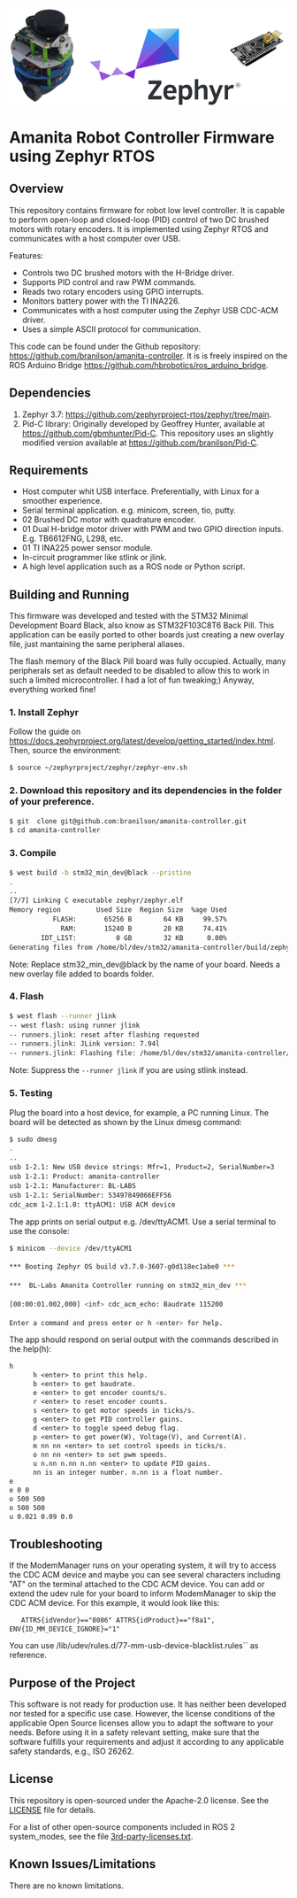 ![banner](.images/banner_amanita_controller.png)

# Amanita Robot Controller Firmware using Zephyr RTOS

## Overview

This repository contains firmware for robot low level controller. It is capable to perform open-loop and closed-loop (PID) control of two DC brushed motors with rotary encoders. It is implemented using Zephyr RTOS and communicates with a host computer over USB.

Features:
- Controls two DC brushed motors with the H-Bridge driver.
- Supports PID control and raw PWM commands.
- Reads two rotary encoders using GPIO interrupts.
- Monitors battery power with the TI INA226.
- Communicates with a host computer using the Zephyr USB CDC-ACM driver.
- Uses a simple ASCII protocol for communication.

This code can be found under the Github repository: <https://github.com/branilson/amanita-controller>. It is is freely inspired on the ROS Arduino Bridge <https://github.com/hbrobotics/ros_arduino_bridge>.

## Dependencies

1. Zephyr 3.7: <https://github.com/zephyrproject-rtos/zephyr/tree/main>.
2. Pid-C library: Originally developed by Geoffrey Hunter, available at <https://github.com/gbmhunter/Pid-C>. This repository uses an slightly modified version available at <https://github.com/branilson/Pid-C>.

## Requirements

* Host computer whit USB interface. Preferentially, with Linux for a smoother experience.
* Serial terminal application. e.g. minicom, screen, tio, putty.
* 02 Brushed DC motor with quadrature encoder.
* 01 Dual H-bridge motor driver with PWM and two GPIO direction inputs. E.g. TB6612FNG, L298, etc.
* 01 TI INA225 power sensor module.
* In-circuit programmer like stlink or jlink.
* A high level application such as a ROS node or Python script.

## Building and Running

This firmware was developed and tested with the STM32 Minimal Development Board Black, also know as STM32F103C8T6 Back Pill. This application can be easily ported to other boards just creating a new overlay file, just mantaining the same peripheral aliases.

The flash memory of the Black Pill board was fully occupied. Actually, many peripherals set as default needed to be disabled to allow this to work in such a limited microcontroller. I had a lot of fun tweaking;) Anyway, everything worked fine!

### 1. Install Zephyr

Follow the guide on <https://docs.zephyrproject.org/latest/develop/getting_started/index.html>. Then, source the environment:

```bash
$ source ~/zephyrproject/zephyr/zephyr-env.sh
```

### 2. Download this repository and its dependencies in the folder of your preference.
```bash
$ git  clone git@github.com:branilson/amanita-controller.git
$ cd amanita-controller
```
### 3. Compile

```bash
$ west build -b stm32_min_dev@black --pristine
.
..
[7/7] Linking C executable zephyr/zephyr.elf
Memory region         Used Size  Region Size  %age Used
           FLASH:       65256 B        64 KB     99.57%
             RAM:       15240 B        20 KB     74.41%
        IDT_LIST:          0 GB        32 KB      0.00%
Generating files from /home/bl/dev/stm32/amanita-controller/build/zephyr/zephyr.elf for board: stm32_min_dev
```
Note: Replace stm32_min_dev@black by the name of your board. Needs a new overlay file added to boards folder.

### 4. Flash

```bash
$ west flash --runner jlink
-- west flash: using runner jlink
-- runners.jlink: reset after flashing requested
-- runners.jlink: JLink version: 7.94l
-- runners.jlink: Flashing file: /home/bl/dev/stm32/amanita-controller/build/zephyr/zephyr.hex
```
Note: Suppress the ```--runner jlink``` if you are using stlink instead.

### 5. Testing

Plug the board into a host device, for example, a PC running Linux.
The board will be detected as shown by the Linux dmesg command:

```bash
$ sudo dmesg
.
..
usb 1-2.1: New USB device strings: Mfr=1, Product=2, SerialNumber=3
usb 1-2.1: Product: amanita-controller
usb 1-2.1: Manufacturer: BL-LABS
usb 1-2.1: SerialNumber: 53497849066EFF56
cdc_acm 1-2.1:1.0: ttyACM1: USB ACM device
```
The app prints on serial output e.g. /dev/ttyACM1. Use a serial terminal to use the console:

```bash
$ minicom --device /dev/ttyACM1

*** Booting Zephyr OS build v3.7.0-3607-g0d118ec1abe0 ***

***  BL-Labs Amanita Controller running on stm32_min_dev ***

[00:00:01.002,000] <inf> cdc_acm_echo: Baudrate 115200

Enter a command and press enter or h <enter> for help.
```

The app should respond on serial output with the commands described in the help(h):
```
h
      h <enter> to print this help.
      b <enter> to get baudrate.
      e <enter> to get encoder counts/s.
      r <enter> to reset encoder counts.
      s <enter> to get motor speeds in ticks/s.
      g <enter> to get PID controller gains.
      d <enter> to toggle speed debug flag.
      p <enter> to get power(W), Voltage(V), and Current(A).
      m nn nn <enter> to set control speeds in ticks/s.
      o nn nn <enter> to set pwm speeds.
      u n.nn n.nn n.nn <enter> to update PID gains.
      nn is an integer number. n.nn is a float number.
e
e 0 0
o 500 500
o 500 500
u 0.021 0.09 0.0
```

## Troubleshooting

If the ModemManager runs on your operating system, it will try
to access the CDC ACM device and maybe you can see several characters
including "AT" on the terminal attached to the CDC ACM device.
You can add or extend the udev rule for your board to inform
ModemManager to skip the CDC ACM device.
For this example, it would look like this:

```
   ATTRS{idVendor}=="8086" ATTRS{idProduct}=="f8a1", ENV{ID_MM_DEVICE_IGNORE}="1"
```
You can use /lib/udev/rules.d/77-mm-usb-device-blacklist.rules`` as reference.

## Purpose of the Project

This software is not ready for production use. It has neither been developed nor
tested for a specific use case. However, the license conditions of the
applicable Open Source licenses allow you to adapt the software to your needs.
Before using it in a safety relevant setting, make sure that the software
fulfills your requirements and adjust it according to any applicable safety
standards, e.g., ISO 26262.

## License

This repository is open-sourced under the Apache-2.0 license. See the [LICENSE](LICENSE) file for details.

For a list of other open-source components included in ROS 2 system_modes,
see the file [3rd-party-licenses.txt](3rd-party-licenses.txt).

## Known Issues/Limitations

There are no known limitations.